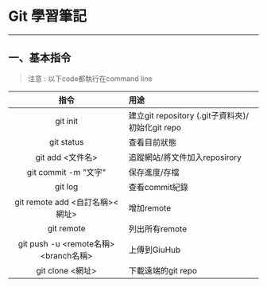 # Git 學習筆記
---
## 一、基本指令
> 注意 : 以下code都執行在command line

| 指令 | 用途 |
| :--: | :---|
| git init | 建立git repository (.git子資料夾)/初始化git repo |
| git status | 查看目前狀態|
| git add <文件名>| 追蹤網站/將文件加入reposirory |
| git commit -m "文字"| 保存進度/存檔 |
| git log | 查看commit紀錄 |
| git remote add <自訂名稱><網址> | 增加remote |
| git remote | 列出所有remote |
| git push -u <remote名稱><branch名稱> | 上傳到GiuHub |
| git clone <網址> | 下載遠端的git repo |